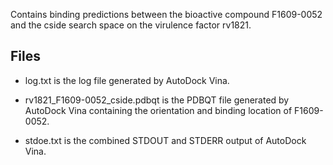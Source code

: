 Contains binding predictions between the bioactive compound F1609-0052 and the cside search space on the virulence factor rv1821.

## Files

- log.txt is the log file generated by AutoDock Vina.

- rv1821_F1609-0052_cside.pdbqt is the PDBQT file generated by AutoDock Vina containing the orientation and binding location of F1609-0052.

- stdoe.txt is the combined STDOUT and STDERR output of AutoDock Vina.

